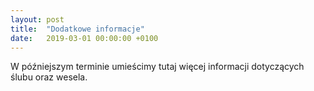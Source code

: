 ```yaml
---
layout: post
title:  "Dodatkowe informacje"
date:   2019-03-01 00:00:00 +0100
---
```

<!-- <img src="{{ site.baseurl }}/assets/zareczyny.jpg" alt="Zdjęcie z zaręczyn"> -->

W późniejszym terminie umieścimy tutaj więcej informacji dotyczących ślubu oraz wesela.